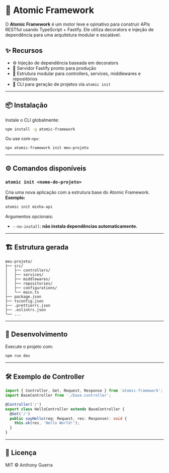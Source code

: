 # 🚀 Atomic Framework

O **Atomic Framework** é um motor leve e opinativo para construir APIs RESTful usando TypeScript + Fastify. Ele utiliza decorators e injeção de dependência para uma arquitetura modular e escalável.

## ✨ Recursos

- ⚙️ Injeção de dependência baseada em decorators
- 🚀 Servidor Fastify pronto para produção
- 🧩 Estrutura modular para controllers, services, middlewares e repositórios
- 🔧 CLI para geração de projetos via `atomic init`

---

## 📦 Instalação

Instale o CLI globalmente:

```bash
npm install -g atomic-framework
```
Ou use com `npx`:
```bash
npx atomic-framework init meu-projeto
```

---

## ⚙️ Comandos disponíveis
### `atomic init <nome-do-projeto>`
Cria uma nova aplicação com a estrutura base do Atomic Framework.
**Exemplo:**
```bash
atomic init minha-api
```
Argumentos opcionais:
-   `--no-install`: **não instala dependências automaticamente.**

---

## 🏗️ Estrutura gerada
```
meu-projeto/
├── src/
│   ├── controllers/
│   ├── services/
│   ├── middlewares/
│   ├── repositories/
│   ├── configurations/
│   └── main.ts
├── package.json
├── tsconfig.json
├── .prettierrc.json
├── .eslintrc.json
└── ...
```

---

## 🧪 Desenvolvimento
Execute o projeto com:
```bash
npm run dev
```

---

## 🛠 Exemplo de Controller
```typescript
import { Controller, Get, Request, Response } from 'atomic-framework';
import BaseController from './base.controller';

@Controller('/')
export class HelloController extends BaseController {
  @Get('/')
  public sayHello(req: Request, res: Response): void {
    this.ok(res, 'Hello World!');
  }
}
```

---

## 📄 Licença
MIT © Anthony Guerra